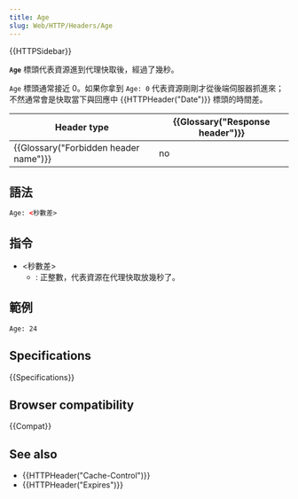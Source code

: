 ```yaml
---
title: Age
slug: Web/HTTP/Headers/Age
---
```


{{HTTPSidebar}}

**`Age`** 標頭代表資源進到代理快取後，經過了幾秒。

`Age` 標頭通常接近 0。如果你拿到 `Age: 0` 代表資源剛剛才從後端伺服器抓進來；
不然通常會是快取當下與回應中 {{HTTPHeader("Date")}} 標頭的時間差。

| Header type                           | {{Glossary("Response header")}} |
| ------------------------------------- | ------------------------------- |
| {{Glossary("Forbidden header name")}} | no                              |

## 語法

```html
Age: <秒數差>
```

## 指令

- <秒數差>
  - : 正整數，代表資源在代理快取放幾秒了。

## 範例

```plain
Age: 24
```

## Specifications

{{Specifications}}

## Browser compatibility

{{Compat}}

## See also

- {{HTTPHeader("Cache-Control")}}
- {{HTTPHeader("Expires")}}
